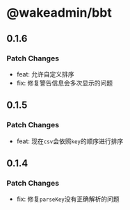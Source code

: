 # @wakeadmin/bbt

## 0.1.6

### Patch Changes

- feat: 允许自定义排序
- fix: 修复警告信息会多次显示的问题

## 0.1.5

### Patch Changes

- feat: 现在`csv`会依照`key`的顺序进行排序

## 0.1.4

### Patch Changes

- fix: 修复`parseKey`没有正确解析的问题
